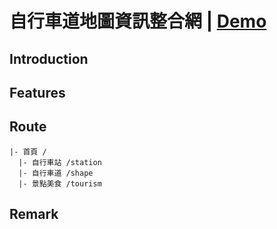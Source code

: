# 自行車道地圖資訊整合網 | [Demo](https://johnsonmao.github.io/youbike/)

## Introduction

## Features

## Route

```
|- 首頁 /
  |- 自行車站 /station
  |- 自行車道 /shape
  |- 景點美食 /tourism
```

## Remark
